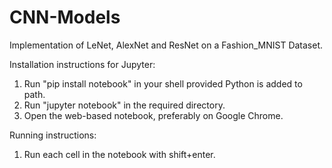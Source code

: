 # CNN-Models
Implementation of LeNet, AlexNet and ResNet on a Fashion_MNIST Dataset.

Installation instructions for Jupyter:

1. Run "pip install notebook" in your shell provided Python is added to path.
2. Run "jupyter notebook" in the required directory.
3. Open the web-based notebook, preferably on Google Chrome.

Running instructions:

1. Run each cell in the notebook with shift+enter.
